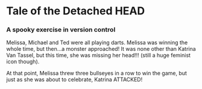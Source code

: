 # Tale of the Detached HEAD
### A spooky exercise in version control

Melissa, Michael and Ted were all playing darts. Melissa was winning the whole time, but then...a monster approached! It was none other than Katrina Van Tassel, but this time, she was missing her head!!! (still a huge feminist icon though).

At that point, Melissa threw three bullseyes in a row to win the game, but just as she was about to celebrate, Katrina ATTACKED!

